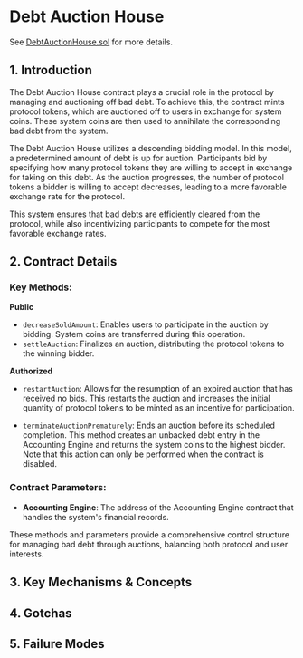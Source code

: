 # Debt Auction House

See [DebtAuctionHouse.sol](/src/contracts/DebtAuctionHouse.sol/contract.DebtAuctionHouse.html) for more details.

## 1. Introduction

The Debt Auction House contract plays a crucial role in the protocol by managing and auctioning off bad debt. To achieve this, the contract mints protocol tokens, which are auctioned off to users in exchange for system coins. These system coins are then used to annihilate the corresponding bad debt from the system.

The Debt Auction House utilizes a descending bidding model. In this model, a predetermined amount of debt is up for auction. Participants bid by specifying how many protocol tokens they are willing to accept in exchange for taking on this debt. As the auction progresses, the number of protocol tokens a bidder is willing to accept decreases, leading to a more favorable exchange rate for the protocol.

This system ensures that bad debts are efficiently cleared from the protocol, while also incentivizing participants to compete for the most favorable exchange rates.

## 2. Contract Details

### Key Methods:

**Public**

- `decreaseSoldAmount`: Enables users to participate in the auction by bidding. System coins are transferred during this operation.
- `settleAuction`: Finalizes an auction, distributing the protocol tokens to the winning bidder.

**Authorized**

- `restartAuction`: Allows for the resumption of an expired auction that has received no bids. This restarts the auction and increases the initial quantity of protocol tokens to be minted as an incentive for participation.

- `terminateAuctionPrematurely`: Ends an auction before its scheduled completion. This method creates an unbacked debt entry in the Accounting Engine and returns the system coins to the highest bidder. Note that this action can only be performed when the contract is disabled.

### Contract Parameters:

- **Accounting Engine**: The address of the Accounting Engine contract that handles the system's financial records.

These methods and parameters provide a comprehensive control structure for managing bad debt through auctions, balancing both protocol and user interests.

## 3. Key Mechanisms & Concepts

## 4. Gotchas

## 5. Failure Modes
